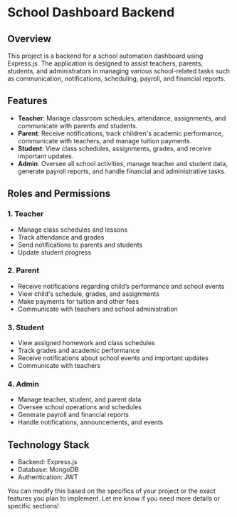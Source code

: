 # School Dashboard Backend

## Overview
This project is a backend for a school automation dashboard using Express.js. The application is designed to assist teachers, parents, students, and administrators in managing various school-related tasks such as communication, notifications, scheduling, payroll, and financial reports.

## Features
- **Teacher**: Manage classroom schedules, attendance, assignments, and communicate with parents and students.
- **Parent**: Receive notifications, track children's academic performance, communicate with teachers, and manage tuition payments.
- **Student**: View class schedules, assignments, grades, and receive important updates.
- **Admin**: Oversee all school activities, manage teacher and student data, generate payroll reports, and handle financial and administrative tasks.

## Roles and Permissions

### 1. **Teacher**
   - Manage class schedules and lessons
   - Track attendance and grades
   - Send notifications to parents and students
   - Update student progress

### 2. **Parent**
   - Receive notifications regarding child’s performance and school events
   - View child's schedule, grades, and assignments
   - Make payments for tuition and other fees
   - Communicate with teachers and school administration

### 3. **Student**
   - View assigned homework and class schedules
   - Track grades and academic performance
   - Receive notifications about school events and important updates
   - Communicate with teachers

### 4. **Admin**
   - Manage teacher, student, and parent data
   - Oversee school operations and schedules
   - Generate payroll and financial reports
   - Handle notifications, announcements, and events


## Technology Stack
- Backend: Express.js
- Database: MongoDB
- Authentication: JWT

You can modify this based on the specifics of your project or the exact features you plan to implement. Let me know if you need more details or specific sections!
